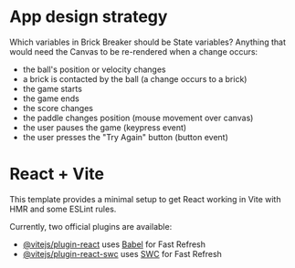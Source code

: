 # App design strategy

Which variables in Brick Breaker should be State variables?
Anything that would need the Canvas to be re-rendered when a change occurs:

-   the ball's position or velocity changes
-   a brick is contacted by the ball (a change occurs to a brick)
-   the game starts
-   the game ends
-   the score changes
-   the paddle changes position (mouse movement over canvas)
-   the user pauses the game (keypress event)
-   the user presses the "Try Again" button (button event)

# React + Vite

This template provides a minimal setup to get React working in Vite with HMR and some ESLint rules.

Currently, two official plugins are available:

-   [@vitejs/plugin-react](https://github.com/vitejs/vite-plugin-react/blob/main/packages/plugin-react/README.md) uses [Babel](https://babeljs.io/) for Fast Refresh
-   [@vitejs/plugin-react-swc](https://github.com/vitejs/vite-plugin-react-swc) uses [SWC](https://swc.rs/) for Fast Refresh

